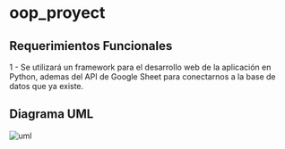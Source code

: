 # oop_proyect

## Requerimientos Funcionales

1 - Se utilizará un framework para el desarrollo web de la aplicación en Python, ademas del API de Google Sheet para conectarnos a la base de datos que ya existe.

## Diagrama UML
![uml](https://user-images.githubusercontent.com/98895197/164504029-1d743950-f192-4bd2-96e7-8aecc71397eb.png)
